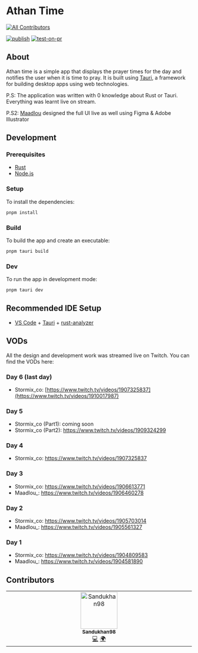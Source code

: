 # Athan Time
<!-- ALL-CONTRIBUTORS-BADGE:START - Do not remove or modify this section -->
[![All Contributors](https://img.shields.io/badge/all_contributors-1-orange.svg?style=flat-square)](#contributors-)
<!-- ALL-CONTRIBUTORS-BADGE:END -->

[![publish](https://github.com/The-Embassy-Collective/athan/actions/workflows/release.yml/badge.svg?branch=main)](https://github.com/The-Embassy-Collective/athan/actions/workflows/release.yml)
[![test-on-pr](https://github.com/The-Embassy-Collective/athan/actions/workflows/test.yml/badge.svg?branch=main)](https://github.com/The-Embassy-Collective/athan/actions/workflows/test.yml)

## About

Athan time is a simple app that displays the prayer times for the day and notifies the user when it is time to pray. It is built using [Tauri](https://tauri.studio/), a framework for building desktop apps using web technologies.

P.S: The application was written with 0 knowledge about Rust or Tauri. Everything was learnt live on stream.

P.S2: [Maadlou](http://maadlou.com/) designed the full UI live as well using Figma & Adobe Illustrator

## Development

### Prerequisites

- [Rust](https://www.rust-lang.org/tools/install)
- [Node.js](https://nodejs.org/en/download/)

### Setup

To install the dependencies:

```bash
pnpm install
```

### Build

To build the app and create an executable:

```bash
pnpm tauri build
```

### Dev

To run the app in development mode:

```bash
pnpm tauri dev
```


## Recommended IDE Setup

- [VS Code](https://code.visualstudio.com/) + [Tauri](https://marketplace.visualstudio.com/items?itemName=tauri-apps.tauri-vscode) + [rust-analyzer](https://marketplace.visualstudio.com/items?itemName=rust-lang.rust-analyzer)


## VODs

All the design and development work was streamed live on Twitch. You can find the VODs here:

### Day 6 (last day)

- Stormix_co: [https://www.twitch.tv/videos/1907325837](https://www.twitch.tv/videos/1910017987)
  
### Day 5
 
- Stormix_co (Part1): coming soon
- Stormix_co (Part2): https://www.twitch.tv/videos/1909324299
  
### Day 4

- Stormix_co: https://www.twitch.tv/videos/1907325837

### Day 3

- Stormix_co: https://www.twitch.tv/videos/1906613771
- Maadlou_: https://www.twitch.tv/videos/1906460278

### Day 2

- Stormix_co: https://www.twitch.tv/videos/1905703014
- Maadlou_: https://www.twitch.tv/videos/1905561327

### Day 1

- Stormix_co: https://www.twitch.tv/videos/1904809583
- Maadlou_: https://www.twitch.tv/videos/1904581890


## Contributors

<!-- ALL-CONTRIBUTORS-LIST:START - Do not remove or modify this section -->
<!-- prettier-ignore-start -->
<!-- markdownlint-disable -->
<table>
  <tbody>
    <tr>
      <td align="center" valign="top" width="14.28%"><a href="https://github.com/Sandukhan98"><img src="https://avatars.githubusercontent.com/u/46085712?v=4?s=100" width="100px;" alt="Sandukhan98"/><br /><sub><b>Sandukhan98</b></sub></a><br /><a href="https://github.com/The-Embassy-Collective/athan/commits?author=Sandukhan98" title="Code">💻</a> <a href="#translation-Sandukhan98" title="Translation">🌍</a></td>
    </tr>
  </tbody>
</table>

<!-- markdownlint-restore -->
<!-- prettier-ignore-end -->

<!-- ALL-CONTRIBUTORS-LIST:END -->
<!-- prettier-ignore-start -->
<!-- markdownlint-disable -->

<!-- markdownlint-restore -->
<!-- prettier-ignore-end -->

<!-- ALL-CONTRIBUTORS-LIST:END -->
